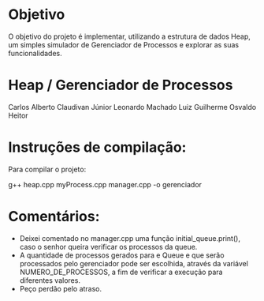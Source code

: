 # Objetivo
O objetivo do projeto é implementar, utilizando a estrutura de dados Heap, um simples simulador de Gerenciador de Processos e explorar as suas funcionalidades. 

# Heap / Gerenciador de Processos
Carlos Alberto
Claudivan Júnior
Leonardo Machado
Luiz Guilherme
Osvaldo Heitor

# Instruções de compilação:
Para compilar o projeto:

g++ heap.cpp myProcess.cpp manager.cpp -o gerenciador

# Comentários:
- Deixei comentado no manager.cpp uma função initial_queue.print(), caso o senhor queira verificar os processos da queue.
- A quantidade de processos gerados para e Queue e que serão processados pelo gerenciador pode ser escolhida, através da variável NUMERO_DE_PROCESSOS, a fim de verificar a execução
para diferentes valores.
- Peço perdão pelo atraso.